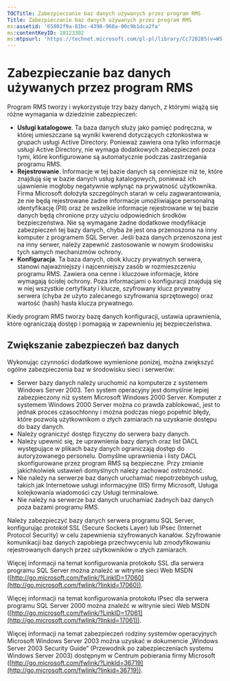 ```yaml
---
TOCTitle: Zabezpieczanie baz danych używanych przez program RMS
Title: Zabezpieczanie baz danych używanych przez program RMS
ms:assetid: '65802f9a-81bc-4398-968a-00c9b1dca2fa'
ms:contentKeyID: 18123302
ms:mtpsurl: 'https://technet.microsoft.com/pl-pl/library/Cc720285(v=WS.10)'
---
```


Zabezpieczanie baz danych używanych przez program RMS
=====================================================

Program RMS tworzy i wykorzystuje trzy bazy danych, z którymi wiążą się różne wymagania w dziedzinie zabezpieczeń:

-   **Usługi katalogowe**. Ta baza danych służy jako pamięć podręczna, w której umieszczane są wyniki kwerend dotyczących członkostwa w grupach usługi Active Directory. Ponieważ zawiera ona tylko informacje usługi Active Directory, nie wymaga dodatkowych zabezpieczeń poza tymi, które konfigurowane są automatycznie podczas zastrzegania programu RMS.
-   **Rejestrowanie**. Informacje w tej bazie danych są cenniejsze niż te, które znajdują się w bazie danych usług katalogowych, ponieważ ich ujawnienie mogłoby negatywnie wpłynąć na prywatność użytkownika. Firma Microsoft dołożyła szczególnych starań w celu zagwarantowania, że nie będą rejestrowane żadne informacje umożliwiające personalną identyfikację (PII) oraz że wszelkie informacje rejestrowane w tej bazie danych będą chronione przy użyciu odpowiednich środków bezpieczeństwa. Nie są wymagane żadne dodatkowe modyfikacje zabezpieczeń tej bazy danych, chyba że jest ona przenoszona na inny komputer z programem SQL Server. Jeśli baza danych przenoszona jest na inny serwer, należy zapewnić zastosowanie w nowym środowisku tych samych mechanizmów ochrony.
-   **Konfiguracja**. Ta baza danych, obok kluczy prywatnych serwera, stanowi najważniejszy i najcenniejszy zasób w rozmieszczeniu programu RMS. Zawiera ona cenne i kluczowe informacje, które wymagają ścisłej ochrony. Poza informacjami o konfiguracji znajdują się w niej wszystkie certyfikaty i klucze, szyfrowany klucz prywatny serwera (chyba że użyto zalecanego szyfrowania sprzętowego) oraz wartość (hash) hasła klucza prywatnego.

Kiedy program RMS tworzy bazę danych konfiguracji, ustawia uprawnienia, które ograniczają dostęp i pomagają w zapewnieniu jej bezpieczeństwa.

Zwiększanie zabezpieczeń baz danych
-----------------------------------

Wykonując czynności dodatkowe wymienione poniżej, można zwiększyć ogólne zabezpieczenia baz w środowisku sieci i serwerów:

-   Serwer bazy danych należy uruchomić na komputerze z systemem Windows Server 2003. Ten system operacyjny jest domyślnie lepiej zabezpieczony niż system Microsoft Windows 2000 Server. Komputer z systemem Windows 2000 Server można co prawda zablokować, jest to jednak proces czasochłonny i można podczas niego popełnić błędy, które pozwolą użytkownikom o złych zamiarach na uzyskanie dostępu do bazy danych.
-   Należy ograniczyć dostęp fizyczny do serwera bazy danych.
-   Należy upewnić się, że uprawnienia bazy danych oraz list DACL występujące w plikach bazy danych ograniczają dostęp do autoryzowanego personelu. Domyślne uprawnienia i listy DACL skonfigurowane przez program RMS są bezpieczne. Przy zmianie jakichkolwiek ustawień domyślnych należy zachować ostrożność.
-   Nie należy na serwerze baz danych uruchamiać niepotrzebnych usług, takich jak Internetowe usługi informacyjne (IIS) firmy Microsoft, Usługa kolejkowania wiadomości czy Usługi terminalowe.
-   Nie należy na serwerze baz danych uruchamiać żadnych baz danych poza bazami programu RMS.

Należy zabezpieczyć bazy danych serwera programu SQL Server, konfigurując protokół SSL (Secure Sockets Layer) lub IPsec (Internet Protocol Security) w celu zapewnienia szyfrowanych kanałów. Szyfrowanie komunikacji baz danych zapobiega przechwyceniu lub zmodyfikowaniu rejestrowanych danych przez użytkowników o złych zamiarach.

Więcej informacji na temat konfigurowania protokołu SSL dla serwera programu SQL Server można znaleźć w witrynie sieci Web MSDN ([http://go.microsoft.com/fwlink/?LinkID=17060](http://go.microsoft.com/fwlink/?linkid=17060)).

Więcej informacji na temat konfigurowania protokołu IPsec dla serwera programu SQL Server 2000 można znaleźć w witrynie sieci Web MSDN ([http://go.microsoft.com/fwlink/?LinkID=17061](http://go.microsoft.com/fwlink/?linkid=17061)).

Więcej informacji na temat zabezpieczeń rodziny systemów operacyjnych Microsoft Windows Server 2003 można uzyskać w dokumencie „Windows Server 2003 Security Guide” (Przewodnik po zabezpieczeniach systemu Windows Server 2003) dostępnym w Centrum pobierania firmy Microsoft ([http://go.microsoft.com/fwlink/?LinkId=36719](http://go.microsoft.com/fwlink/?linkid=36719)).
